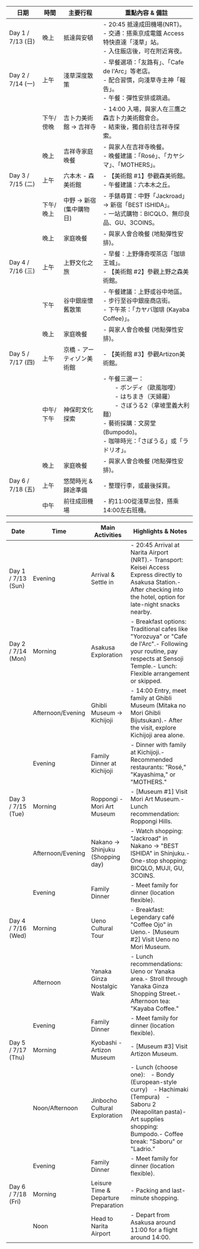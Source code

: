 
| 日期               | 時間    | 主要行程            | 重點內容 & 備註                                                                                                           |
| ---------------- | ----- | --------------- | ------------------------------------------------------------------------------------------------------------------- |
| Day 1 / 7/13 (日) | 晚上    | 抵達與安頓           | - 20:45 抵達成田機場(NRT)。<br>- 交通：搭乘京成電鐵 Access特快直達「淺草」站。<br>- 入住飯店後，可在附近宵夜。                                             |
| Day 2 / 7/14 (一) | 上午    | 淺草深度散策          | - 早餐選項：「友路有」、「Cafe de l'Arc」等老店。<br>- 配合習慣，向淺草寺主神「報告」。<br>- 午餐：彈性安排或跳過。                                             |
|                  | 下午/傍晚 | 吉卜力美術館 → 吉祥寺    | - 14:00 入場，與家人在三鷹之森吉卜力美術館會合。<br>- 結束後，獨自前往吉祥寺探索。                                                                    |
|                  | 晚上    | 吉祥寺家庭晚餐         | - 與家人在吉祥寺晚餐。<br>- 晚餐建議：「Rosé」、「カヤシマ」、「MOTHERS」。                                                                     |
| Day 3 / 7/15 (二) | 上午    | 六本木 - 森美術館      | - 【美術館 #1】參觀森美術館。<br>- 午餐建議：六本木之丘。                                                                                  |
|                  | 下午/晚上 | 中野 → 新宿 (集中購物日) | - 手錶尋寶：中野「Jackroad」→ 新宿「BEST ISHIDA」。<br>- 一站式購物：BICQLO、無印良品、GU、3COINS。                                             |
|                  | 晚上    | 家庭晚餐            | - 與家人會合晚餐 (地點彈性安排)。                                                                                                 |
| Day 4 / 7/16 (三) | 上午    | 上野文化之旅          | - 早餐：上野傳奇喫茶店「珈琲 王城」。<br>- 【美術館 #2】參觀上野之森美術館。                                                                        |
|                  | 下午    | 谷中銀座懷舊散策        | - 午餐建議：上野或谷中地區。<br>- 步行至谷中銀座商店街。<br>- 下午茶：「カヤバ珈琲 (Kayaba Coffee)」。                                                  |
|                  | 晚上    | 家庭晚餐            | - 與家人會合晚餐 (地點彈性安排)。                                                                                                 |
| Day 5 / 7/17 (四) | 上午    | 京橋 - アーティゾン美術館  | - 【美術館 #3】參觀Artizon美術館。                                                                                             |
|                  | 中午/下午 | 神保町文化探索         | - 午餐三選一：<br>  - ボンディ（歐風咖哩）<br>  - はちまき（天婦羅）<br>  - さぼうる2（拿坡里義大利麵）<br>- 藝術採購：文房堂 (Bumpodo)。<br>- 咖啡時光：「さぼうる」或「ラドリオ」。 |
|                  | 晚上    | 家庭晚餐            | - 與家人會合晚餐 (地點彈性安排)。                                                                                                 |
| Day 6 / 7/18 (五) | 上午    | 悠閒時光 & 歸途準備     | - 整理行李，或最後採買。                                                                                                       |
|                  | 中午    | 前往成田機場          | - 約11:00從淺草出發，搭乘14:00左右班機。                                                                                          |

| Date               | Time              | Main Activities                      | Highlights & Notes                                                                                                                                                             |
| ------------------ | ----------------- | ------------------------------------ | ------------------------------------------------------------------------------------------------------------------------------------------------------------------------------ |
| Day 1 / 7/13 (Sun) | Evening           | Arrival & Settle in                  | - 20:45 Arrival at Narita Airport (NRT).- Transport: Keisei Access Express directly to Asakusa Station.- After checking into the hotel, option for late-night snacks nearby.   |
| Day 2 / 7/14 (Mon) | Morning           | Asakusa Exploration                  | - Breakfast options: Traditional cafes like "Yorozuya" or "Cafe de l'Arc".- Following your routine, pay respects at Sensoji Temple.- Lunch: Flexible arrangement or skipped.   |
|                    | Afternoon/Evening | Ghibli Museum → Kichijoji            | - 14:00 Entry, meet family at Ghibli Museum (Mitaka no Mori Ghibli Bijutsukan).- After the visit, explore Kichijoji area alone.                                                |
|                    | Evening           | Family Dinner at Kichijoji           | - Dinner with family at Kichijoji.- Recommended restaurants: "Rosé," "Kayashima," or "MOTHERS."                                                                                |
| Day 3 / 7/15 (Tue) | Morning           | Roppongi - Mori Art Museum           | - [Museum #1] Visit Mori Art Museum.- Lunch recommendation: Roppongi Hills.                                                                                                    |
|                    | Afternoon/Evening | Nakano → Shinjuku (Shopping day)     | - Watch shopping: "Jackroad" in Nakano → "BEST ISHIDA" in Shinjuku.- One-stop shopping: BICQLO, MUJI, GU, 3COINS.                                                              |
|                    | Evening           | Family Dinner                        | - Meet family for dinner (location flexible).                                                                                                                                  |
| Day 4 / 7/16 (Wed) | Morning           | Ueno Cultural Tour                   | - Breakfast: Legendary café "Coffee Ojo" in Ueno.- [Museum #2] Visit Ueno no Mori Museum.                                                                                      |
|                    | Afternoon         | Yanaka Ginza Nostalgic Walk          | - Lunch recommendations: Ueno or Yanaka area.- Stroll through Yanaka Ginza Shopping Street.- Afternoon tea: "Kayaba Coffee."                                                   |
|                    | Evening           | Family Dinner                        | - Meet family for dinner (location flexible).                                                                                                                                  |
| Day 5 / 7/17 (Thu) | Morning           | Kyobashi - Artizon Museum            | - [Museum #3] Visit Artizon Museum.                                                                                                                                            |
|                    | Noon/Afternoon    | Jinbocho Cultural Exploration        | - Lunch (choose one): - Bondy (European-style curry) - Hachimaki (Tempura) - Saboru 2 (Neapolitan pasta)- Art supplies shopping: Bumpodo.- Coffee break: "Saboru" or "Ladrio." |
|                    | Evening           | Family Dinner                        | - Meet family for dinner (location flexible).                                                                                                                                  |
| Day 6 / 7/18 (Fri) | Morning           | Leisure Time & Departure Preparation | - Packing and last-minute shopping.                                                                                                                                            |
|                    | Noon              | Head to Narita Airport               | - Depart from Asakusa around 11:00 for a flight around 14:00.                                                                                                                  |
